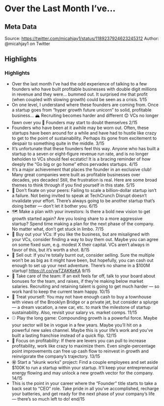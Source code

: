 # Over the Last Month I’ve...

## Meta Data

Source:  https://twitter.com/micahjay1/status/1189237924623245312 
Author: @micahjay1 on Twitter

## Highlights

### Highlights

- Over the last month I’ve had the odd experience of talking to a few founders who have built profitable businesses with double digit millions in revenue and they were… bummed out. It surprised me that profit (when coupled with slowing growth) could be seen as a crisis. 1/15
- On one level, I understand where these founders are coming from. Once a startup goes from “hyper growth future unicorn” to solid, profitable business...
  🏔️ Recruiting becomes harder and different 
  😊 VCs no longer fawn over you
  🤔 Founders may start to doubt themselves 2/15
- Founders who have been at it awhile may be worn out. Often, these startups have been around for a while and have had to hustle like crazy to get to the point of sustainability. Perhaps its gone from excitement to despair to something quite in the middle. 3/15
- It’s unfortunate that these founders feel this way. Anyone who has built a startup to a seven or eight-figure revenue run rate, and is no longer beholden to VCs should feel ecstatic! It is a bracing reminder of how deeply the “Go big or go home” ethos pervades startups. 4/15
- It’s a major achievement that places the founder in an exclusive club! Many great companies were built as profitable businesses over decades, yes decades! Still, the frustration is real. Here are some broad themes to think through if you find yourself in this state. 5/15
- 📏 Don’t fixate on your peers: Failing to scale a billion-dollar startup isn’t a failure. Not being invited to speak at TechCrunch Disrupt doesn’t invalidate your effort. There’s always going to be another startup that’s doing better — don’t let it bother you. 6/15
- 🗺️ Make a plan with your investors: Is there a bold new vision to get growth started again? Are you losing share to a more aggressive startup? Spend time making a plan for the next phase of the company. No matter what, don’t get stuck in limbo. 7/15
- 🏦 Buy out your VCs: If you like the business, but are misaligned with your VCs, consider finding a way to buy them out. Maybe you can agree on some fixed sum, e.g. modest X their capital. VCs aren’t always in favor of this, but it’s worth a shot. 8/15
- 💸 Sell out: If you're totally burnt out, consider selling. Sure the multiple won’t be as big as it might have been, but hopefully, you can cash out enough to set up your next adventure. There’s no shame in a $100M startup! 
  https://t.co/ywTZAKKeKA 9/15
- 🙏 Take care of the team: If an exit feels far off, talk to your board about bonuses for the team, and raises, if they’re making below market salaries. Recruiting and retaining talent is going to get much harder — so work hard to keep the current team happy. 10/15
- 👑 Treat yourself: You may not have enough cash to buy a townhouse with views of the Brooklyn Bridge or a private jet, but consider a splurge — a dream vacation, a new car, etc. to mark the milestone of startup sustainability. Also, revisit your salary vs. market comps. 11/15
- ⚾️ Play the long game: Compounding growth is a powerful force. Maybe your sector will be in vogue in a few years. Maybe you’ll hit on a powerful new sales channel. Maybe this is your life’s work and you’ve built a lasting franchise instead of a quick flip. 12/15
- 👛 Focus on profitability: If there are levers you can pull to increase profitability, work like crazy to maximize them. Even single-percentage point improvements can free up cash flow to reinvest in growth and reinvigorate the company’s trajectory. 13/15
- ㊙️ Start a “skunk works” project: Find a couple employees and set aside $100K to run a startup within your startup. It’ll keep your entrepreneurial energy flowing and may unlock a new growth vector for the company. 14/15
- This is the point in your career where the “Founder” title starts to take a back seat to “CEO” role. Take pride in all you’ve accomplished, recharge your batteries, and get ready for the next phase of your company’s life — there’s so much left to do! end/15
